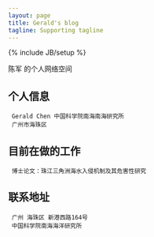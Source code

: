 ```yaml
---
layout: page
title: Gerald's blog
tagline: Supporting tagline
---
```

{% include JB/setup %}

陈军 的个人网络空间

## 个人信息
    
     Gerald Chen 中国科学院南海南海研究所
     广州市海珠区
    


## 目前在做的工作
    
     博士论文：珠江三角洲海水入侵机制及其危害性研究
     
    


## 联系地址
     
     广州 海珠区 新港西路164号
     中国科学院南海海洋研究所
     
